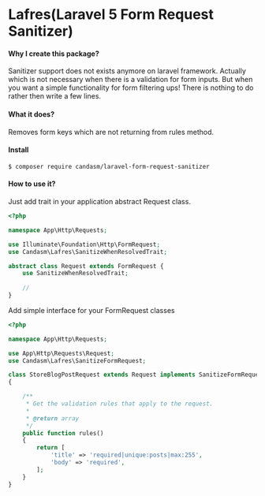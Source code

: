 # Lafres(Laravel 5 Form Request Sanitizer)


#### Why I create this package?
Sanitizer support does not exists anymore on laravel framework. Actually which is not necessary when there is a validation for form inputs.
But when you want a simple functionality for form filtering ups! There is nothing to do rather then write a few lines.

#### What it does?
Removes form keys which are not returning from rules method.  

#### Install

```
$ composer require candasm/laravel-form-request-sanitizer
```

#### How to use it?

Just add trait in your application abstract Request class. 

```php
<?php 

namespace App\Http\Requests;

use Illuminate\Foundation\Http\FormRequest;
use Candasm\Lafres\SanitizeWhenResolvedTrait;

abstract class Request extends FormRequest {
	use SanitizeWhenResolvedTrait;
	
	//
}

```

Add simple interface for your FormRequest classes
```php
<?php

namespace App\Http\Requests;

use App\Http\Requests\Request;
use Candasm\Lafres\SanitizeFormRequest;

class StoreBlogPostRequest extends Request implements SanitizeFormRequest
{

    /**
     * Get the validation rules that apply to the request.
     *
     * @return array
     */
    public function rules()
    {
        return [
            'title' => 'required|unique:posts|max:255',
            'body' => 'required',
        ];
    }
}
```
